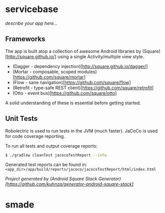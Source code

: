# servicebase

_describe your app here..._

## Frameworks

The app is built atop a collection of awesome Android libraries by (Square)[http://square.github.io/]
using a single Activity/multiple view style.

* (Dagger - dependency injection)[http://square.github.io/dagger/]
* (Mortar - composable, scoped modules)[https://github.com/square/mortar]
* (Flow - sane navigation)[https://github.com/square/flow]
* (Retrofit - type-safe REST client)[https://github.com/square/retrofit]
* (Otto - event bus)[https://github.com/square/otto]

A solid understanding of these is essential before getting started.

## Unit Tests

Robolectric is used to run tests in the JVM (much faster). JaCoCo is used for code coverage reporting.

To run all tests and output coverage reports:

```bash
$ ./gradlew cleanTest jacocoTestReport --info
```

Generated test reports can be found in: `<app_dir>/app/build/reports/jacoco/jacocoTestReport/html/index.html`


_Project generated by (Android Square Stack Generator)[https://github.com/kuhnza/generator-android-square-stack]_
# smade
